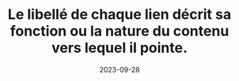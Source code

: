 ---
N: '132'
Rubrique: Liens
title: Le libellé de chaque lien décrit sa fonction ou la nature du contenu vers
  lequel il pointe.
detail: Le libellé de chaque lien décrit sa fonction ou la nature du contenu  vers lequel il pointe.
abstract: 
categories: [" Liens"]
agrege: O4132-E040
opquast: '4 132'
indiceebook: '40'
description: "Règle n° 040"
weight:  040
actif: '1'
layout: rules
date: 2023-09-28
tags: ["", ""]
objectif: ["", ""]
Meo: [""]
Controle: ""
Source: ["Opquast"]
Referential: [""]
Steps: ["", ""]
---